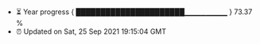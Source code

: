- ⏳ Year progress { ██████████████████████▁▁▁▁▁▁▁▁ } 73.37 %
- ⏰ Updated on Sat, 25 Sep 2021 19:15:04 GMT

